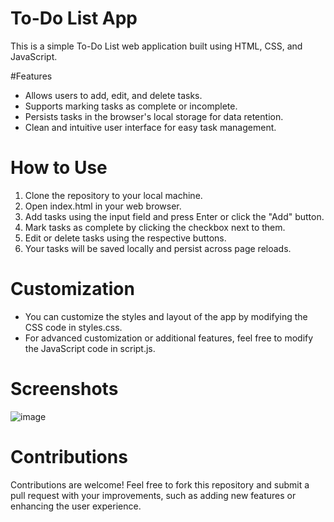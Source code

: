 # To-Do List App
This is a simple To-Do List web application built using HTML, CSS, and JavaScript.

#Features
- Allows users to add, edit, and delete tasks.
- Supports marking tasks as complete or incomplete.
- Persists tasks in the browser's local storage for data retention.
- Clean and intuitive user interface for easy task management.
# How to Use
1. Clone the repository to your local machine.
2. Open index.html in your web browser.
3. Add tasks using the input field and press Enter or click the "Add" button.
4. Mark tasks as complete by clicking the checkbox next to them.
5. Edit or delete tasks using the respective buttons.
6. Your tasks will be saved locally and persist across page reloads.
# Customization
- You can customize the styles and layout of the app by modifying the CSS code in styles.css.
- For advanced customization or additional features, feel free to modify the JavaScript code in script.js.
# Screenshots
![image](https://github.com/MUsman18/To-Do-List/assets/121419786/3d1a6099-1f29-4429-a26d-fe6a779c7f3c)
# Contributions
Contributions are welcome! Feel free to fork this repository and submit a pull request with your improvements, such as adding new features or enhancing the user experience.

